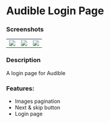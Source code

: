 <h1> Audible Login Page </h1> 

### Screenshots

<table align="center" border="0">

<tr>
<td> <img src="https://i.imgur.com/leKvNla.png"> </td>
<td> <img src="https://i.imgur.com/y0MsPeE.png"> </td>
<td> <img src="https://i.imgur.com/a0gKKku.png"> </td>
</tr>

</table>

### Description

A login page for Audible

### Features:

* Images pagination
* Next & skip button
* Login page
